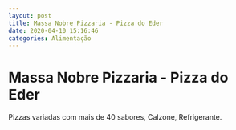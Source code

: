 ```yaml
---
layout: post
title: Massa Nobre Pizzaria - Pizza do Eder
date: 2020-04-10 15:16:46 
categories: Alimentação
---
```


# Massa Nobre Pizzaria - Pizza do Eder

Pizzas variadas com mais de 40 sabores, Calzone, Refrigerante.
